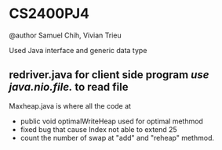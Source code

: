 # CS2400PJ4
@author Samuel Chih, Vivian Trieu

Used Java interface and generic data type

redriver.java for client side program
*use java.nio.file.* to read file 
---

Maxheap.java is where all the code at
  * public void optimalWriteHeap used for optimal methmod
  * fixed bug that cause Index not able to extend 25
  * count the number of swap at "add" and "reheap" methmod.

